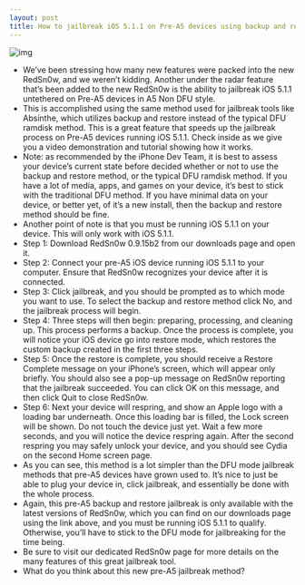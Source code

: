```yaml
---
layout: post
title: How to jailbreak iOS 5.1.1 on Pre-A5 devices using backup and restore
---
```

![img](http://media.idownloadblog.com/wp-content/uploads/2012/05/RockyRacoon.jpg)
* We’ve been stressing how many new features were packed into the new RedSn0w, and we weren’t kidding. Another under the radar feature that’s been added to the new RedSn0w is the ability to jailbreak iOS 5.1.1 untethered on Pre-A5 devices in A5 Non DFU style.
* This is accomplished using the same method used for jailbreak tools like Absinthe, which utilizes backup and restore instead of the typical DFU ramdisk method. This is a great feature that speeds up the jailbreak process on Pre-A5 devices running iOS 5.1.1. Check inside as we give you a video demonstration and tutorial showing how it works.
* Note: as recommended by the iPhone Dev Team, it is best to assess your device’s current state before decided whether or not to use the backup and restore method, or the typical DFU ramdisk method. If you have a lot of media, apps, and games on your device, it’s best to stick with the traditional DFU method. If you have minimal data on your device, or better yet, of it’s a new install, then the backup and restore method should be fine.
* Another point of note is that you must be running iOS 5.1.1 on your device. This will only work with iOS 5.1.1.
* Step 1: Download RedSn0w 0.9.15b2 from our downloads page and open it.
* Step 2: Connect your pre-A5 iOS device running iOS 5.1.1 to your computer. Ensure that RedSn0w recognizes your device after it is connected.
* Step 3: Click jailbreak, and you should be prompted as to which mode you want to use. To select the backup and restore method click No, and the jailbreak process will begin.
* Step 4: Three steps will then begin: preparing, processing, and cleaning up. This process performs a backup. Once the process is complete, you will notice your iOS device go into restore mode, which restores the custom backup created in the first three steps.
* Step 5: Once the restore is complete, you should receive a Restore Complete message on your iPhone’s screen, which will appear only briefly. You should also see a pop-up message on RedSn0w reporting that the jailbreak succeeded. You can click OK on this message, and then click Quit to close RedSn0w.
* Step 6: Next your device will respring, and show an Apple logo with a loading bar underneath. Once this loading bar is filled, the Lock screen will be shown. Do not touch the device just yet. Wait a few more seconds, and you will notice the device respring again. After the second respring you may safely unlock your device, and you should see Cydia on the second Home screen page.
* As you can see, this method is a lot simpler than the DFU mode jailbreak methods that pre-A5 devices have grown used to. It’s nice to just be able to plug your device in, click jailbreak, and essentially be done with the whole process.
* Again, this pre-A5 backup and restore jailbreak is only available with the latest versions of RedSn0w, which you can find on our downloads page using the link above, and you must be running iOS 5.1.1 to qualify. Otherwise, you’ll have to stick to the DFU mode for jailbreaking for the time being.
* Be sure to visit our dedicated RedSn0w page for more details on the many features of this great jailbreak tool.
* What do you think about this new pre-A5 jailbreak method?

